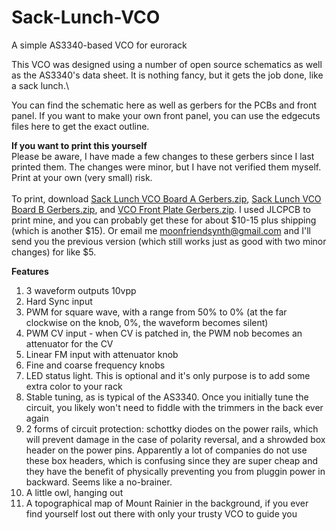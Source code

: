 # Sack-Lunch-VCO
A simple AS3340-based VCO for eurorack

This VCO was designed using a number of open source schematics as well as the AS3340's data sheet. It is nothing fancy, but it gets the job done, like a sack lunch.\

You can find the schematic here as well as gerbers for the PCBs and front panel. If you want to make your own front panel, you can use the edgecuts files here to get the exact outline.

<b>If you want to print this yourself</b>
<br>Please be aware, I have made a few changes to these gerbers since I last printed them. The changes were minor, but I have not verified them myself. Print at your own (very small) risk.
<br><br>To print, download <a href="https://github.com/moonfriendsynth/Sack-Lunch-VCO/blob/2d1b4b25dfa2b1dbcb76dec84105f6ccebe1b944/Sack%20Lunch%20VCO%20Board%20A%20Gerber.zip">Sack Lunch VCO Board A Gerbers.zip</a>, <a href="https://github.com/moonfriendsynth/Sack-Lunch-VCO/blob/2d1b4b25dfa2b1dbcb76dec84105f6ccebe1b944/Sack%20Lunch%20VCO%20Board%20B%20Gerber.zip">Sack Lunch VCO Board B Gerbers.zip</a>, and <a href="https://github.com/moonfriendsynth/Sack-Lunch-VCO/blob/2d1b4b25dfa2b1dbcb76dec84105f6ccebe1b944/VCO%20Front%20Plate/VCO%20Gerbers/VCO%20Front%20Plate%20Gerbers.zip">VCO Front Plate Gerbers.zip</a>. I used JLCPCB to print mine, and you can probably get these for about $10-15 plus shipping (which is another $15). Or email me moonfriendsynth@gmail.com and I'll send you the previous version (which still works just as good with two minor changes) for like $5.

<b>Features</b>
1. 3 waveform outputs 10vpp
2. Hard Sync input
3. PWM for square wave, with a range from 50% to 0% (at the far clockwise on the knob, 0%, the waveform becomes silent)
4. PWM CV input - when CV is patched in, the PWM nob becomes an attenuator for the CV
5. Linear FM input with attenuator knob
6. Fine and coarse frequency knobs 
7. LED status light. This is optional and it's only purpose is to add some extra color to your rack
8. Stable tuning, as is typical of the AS3340. Once you initially tune the circuit, you likely won't need to fiddle with the trimmers in the back ever again
9. 2 forms of circuit protection: schottky diodes on the power rails, which will prevent damage in the case of polarity reversal, and a shrowded box header on the power pins. Apparently a lot of companies do not use these box headers, which is confusing since they are super cheap and they have the benefit of physically preventing you from pluggin power in backward. Seems like a no-brainer. 
10. A little owl, hanging out
11. A topographical map of Mount Rainier in the background, if you ever find yourself lost out there with only your trusty VCO to guide you
